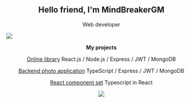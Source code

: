 <h2 align="center">Hello friend, I'm MindBreakerGM</h2>
<p align="center">Web developer</p>
<img align="center" src="https://mir-s3-cdn-cf.behance.net/project_modules/fs/dfbc0c148911595.62de6193de722.png"/>
<b><p align="center">My projects</p></b>
<p align="center"><a href="https://github.com/ResponseGood/BookList">Online library</a> React.js / Node.js / Express / JWT / MongoDB</p>
<p align="center"><a href="https://github.com/MindBreakerGM/PhotoTS">Backend photo application</a> TypeScript / Express / JWT / MongoDB</p>
<p align="center"><a href="https://github.com/MindBreakerGM/MindComponentsReact">React component set</a> Typescript in React</p>
<p align="center"><img src="https://www.codewars.com/users/MindBreakerGM/badges/large"/></p>

